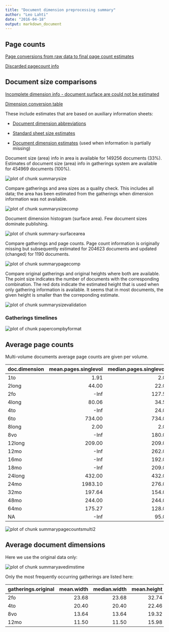 ```yaml
---
title: "Document dimension preprocessing summary"
author: "Leo Lahti"
date: "2016-04-18"
output: markdown_document
---
```



## Page counts

[Page conversions from raw data to final page count estimates](https://raw.githubusercontent.com/rOpenGov/estc/master/inst/examples/output.tables/pagecount_conversion_nontrivial.csv)

<!--[Page conversions from raw data to final page count estimates with volume info](https://raw.githubusercontent.com/rOpenGov/estc/master/inst/examples/output.tables/page_conversion_table_full.csv)-->

[Discarded pagecount info](https://raw.githubusercontent.com/rOpenGov/estc/master/inst/examples/output.tables/pagecount_discarded.csv)



## Document size comparisons

[Incomplete dimension info - document surface are could not be estimated](https://raw.githubusercontent.com/rOpenGov/estc/master/inst/examples/output.tables/physical_dimension_incomplete.csv)

[Dimension conversion table](https://raw.githubusercontent.com/rOpenGov/estc/master/inst/examples/output.tables/conversions_physical_dimension.csv)


These include estimates that are based on auxiliary information sheets:

  * [Document dimension abbreviations](https://github.com/rOpenGov/bibliographica/blob/master/inst/extdata/document_size_abbreviations.csv)

  * [Standard sheet size estimates](https://github.com/rOpenGov/bibliographica/blob/master/inst/extdata/sheetsizes.csv)

  * [Document dimension estimates](https://github.com/rOpenGov/bibliographica/blob/master/inst/extdata/documentdimensions.csv) (used when information is partially missing)


  
<!--[Discarded dimension info](https://raw.githubusercontent.com/rOpenGov/estc/master/inst/examples/output.tables/dimensions_discarded.csv)-->

Document size (area) info in area is available for 149256 documents (33%). Estimates of document size (area) info in gatherings system are available for 454969 documents (100%). 

![plot of chunk summarysize](figure/summarysize-1.png)


Compare gatherings and area sizes as a quality check. This includes all data; the area has been estimated from the gatherings when dimension information was not available.

![plot of chunk summarysizecomp](figure/summarysizecomp-1.png)

Document dimension histogram (surface area). Few document sizes dominate publishing.

![plot of chunk summary-surfacearea](figure/summary-surfacearea-1.png)


Compare gatherings and page counts. Page count information is originally missing but subsequently estimated for 204623 documents and updated (changed) for 1190 documents. 


![plot of chunk summarypagecomp](figure/summarypagecomp-1.png)

Compare original gatherings and original heights where both are available. The point size indicates the number of documents with the corresponding combination. The red dots indicate the estimated height that is used when only gathering information is available. It seems that in most documents, the given height is smaller than the correponding estimate.

![plot of chunk summarysizevalidation](figure/summarysizevalidation-1.png)

### Gatherings timelines

![plot of chunk papercompbyformat](figure/papercompbyformat-1.png)

## Average page counts 

Multi-volume documents average page counts are given per volume.


|doc.dimension | mean.pages.singlevol| median.pages.singlevol| n.singlevol| mean.pages.multivol| median.pages.multivol| n.multivol| mean.pages.issue| median.pages.issue| n.issue|
|:-------------|--------------------:|----------------------:|-----------:|-------------------:|---------------------:|----------:|----------------:|------------------:|-------:|
|1to           |                 1.91|                    2.0|          53|                  NA|                    NA|         NA|               NA|                 NA|      NA|
|2long         |                44.00|                   22.0|           4|                  NA|                    NA|         NA|            42.00|                 42|       1|
|2fo           |                 -Inf|                  127.5|       14122|              485.23|                490.00|        299|            21.46|                 17|    1714|
|4long         |                80.06|                   34.5|          34|                  NA|                    NA|         NA|            24.12|                 24|      16|
|4to           |                 -Inf|                   24.0|       35914|               82.77|                 24.00|        167|            24.26|                 24|   24853|
|6to           |               734.00|                  734.0|           1|                  NA|                    NA|         NA|               NA|                 NA|      NA|
|8long         |                 2.00|                    2.0|           2|                  NA|                    NA|         NA|               NA|                 NA|      NA|
|8vo           |                 -Inf|                  180.0|       45693|              310.17|                325.00|        542|            26.71|                 27|    6482|
|12long        |               209.00|                  209.0|           3|                  NA|                    NA|         NA|               NA|                 NA|      NA|
|12mo          |                 -Inf|                  262.0|        5904|              257.42|                266.00|        234|            30.25|                 28|     409|
|16mo          |                 -Inf|                  192.0|         689|              305.18|                321.25|         17|            37.29|                 48|     110|
|18mo          |                 -Inf|                  209.0|         308|               36.00|                 36.00|          1|            34.16|                 36|      19|
|24long        |               432.00|                  432.0|           1|                  NA|                    NA|         NA|               NA|                 NA|      NA|
|24mo          |              1983.10|                  276.0|         128|              291.50|                291.50|          4|            27.29|                 24|       7|
|32mo          |               197.64|                  154.0|          33|                  NA|                    NA|         NA|            31.75|                 32|       4|
|48mo          |               244.00|                  244.0|           2|                  NA|                    NA|         NA|               NA|                 NA|      NA|
|64mo          |               175.27|                  128.0|          11|                  NA|                    NA|         NA|               NA|                 NA|      NA|
|NA            |                 -Inf|                   95.0|      351773|              295.81|                310.00|      12299|            24.42|                 23|   49458|


![plot of chunk summarypagecountsmulti2](figure/summarypagecountsmulti2-1.png)


## Average document dimensions 

Here we use the original data only:

![plot of chunk summaryavedimstime](figure/summaryavedimstime-1.png)




Only the most frequently occurring gatherings are listed here:


|gatherings.original | mean.width| median.width| mean.height| median.height|    n|
|:-------------------|----------:|------------:|-----------:|-------------:|----:|
|2fo                 |      23.68|        23.68|       32.74|         32.74|  945|
|4to                 |      20.40|        20.40|       22.46|         22.46| 1949|
|8vo                 |      13.64|        13.64|       19.32|         19.32| 2458|
|12mo                |      11.50|        11.50|       15.98|         15.98|  850|

